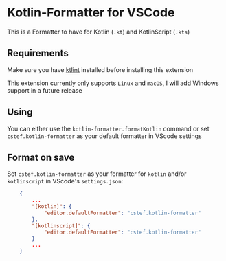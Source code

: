 # Kotlin-Formatter for VSCode

This is a Formatter to have for Kotlin (`.kt`) and KotlinScript (`.kts`)

## Requirements

Make sure you have [ktlint](https://github.com/pinterest/ktlint) installed before installing this extension

This extension currently only supports `Linux` and `macOS`, I will add Windows support in a future release

## Using

You can either use the `kotlin-formatter.formatKotlin` command or set `cstef.kotlin-formatter` as your default formatter in VScode settings

## Format on save

Set `cstef.kotlin-formatter` as your formatter for `kotlin` and/or `kotlinscript` in VScode's `settings.json`:

```json
    {
        ...
        "[kotlin]": {
            "editor.defaultFormatter": "cstef.kotlin-formatter"
        },
        "[kotlinscript]": {
            "editor.defaultFormatter": "cstef.kotlin-formatter"
        }
        ...
    }
```
